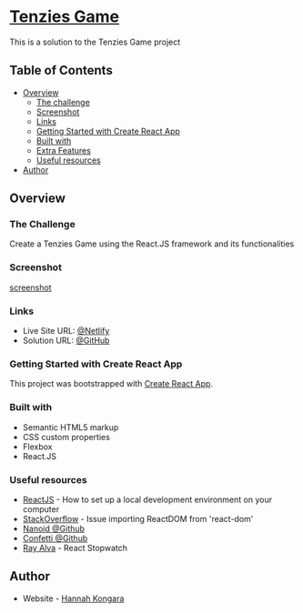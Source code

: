 # [Tenzies Game](#tenzies-game)
This is a solution to the Tenzies Game project

## Table of Contents
- [Overview](#overview)
  - [The challenge](#the-challenge)
  - [Screenshot](#screenshot)
  - [Links](#links)
  - [Getting Started with Create React App](#getting-started-with-create-react-app)
  - [Built with](#built-with)
  - [Extra Features](#extra-features)
  - [Useful resources](#useful-resources)
- [Author](#author)

## Overview

### The Challenge

Create a Tenzies Game using the React.JS framework and its functionalities

### Screenshot

[screenshot](tenzies-game/src/screenshots/screenshot.png)


### Links

- Live Site URL: [@Netlify](https://tenzies-byhannah.netlify.app/)
- Solution URL: [@GitHub](https://github.com/hannahpietersen/tenzies-game)

### Getting Started with Create React App

This project was bootstrapped with [Create React App](https://github.com/facebook/create-react-app).

### Built with

- Semantic HTML5 markup
- CSS custom properties
- Flexbox
- React.JS

### Useful resources

- [ReactJS](https://reactjs.org/tutorial/tutorial.html) - How to set up a local development environment on your computer
- [StackOverflow](https://stackoverflow.com/questions/71743492/issue-importing-createroot-from-react-dom-client) - Issue importing ReactDOM from 'react-dom'
-  [Nanoid @Github](https://github.com/ai/nanoid#react)
-  [Confetti @Github](https://github.com/alampros/react-confetti)
-  [Ray Alva](https://medium.com/codex/react-stopwatch-10bf9813d0ec) - React Stopwatch

  ## Author

- Website - [Hannah Kongara](https://hannahkongara.netlify.app/)
 

